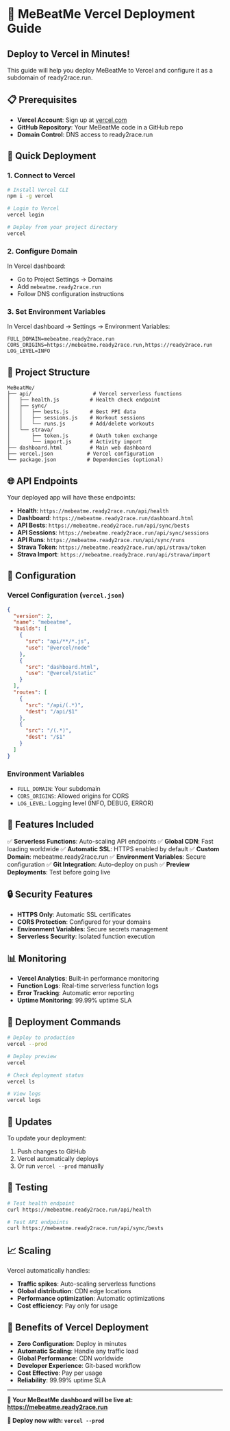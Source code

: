 # 🚀 MeBeatMe Vercel Deployment Guide

## Deploy to Vercel in Minutes!

This guide will help you deploy MeBeatMe to Vercel and configure it as a subdomain of ready2race.run.

## 📋 Prerequisites

- **Vercel Account**: Sign up at [vercel.com](https://vercel.com)
- **GitHub Repository**: Your MeBeatMe code in a GitHub repo
- **Domain Control**: DNS access to ready2race.run

## 🚀 Quick Deployment

### 1. **Connect to Vercel**
```bash
# Install Vercel CLI
npm i -g vercel

# Login to Vercel
vercel login

# Deploy from your project directory
vercel
```

### 2. **Configure Domain**
In Vercel dashboard:
- Go to Project Settings → Domains
- Add `mebeatme.ready2race.run`
- Follow DNS configuration instructions

### 3. **Set Environment Variables**
In Vercel dashboard → Settings → Environment Variables:
```
FULL_DOMAIN=mebeatme.ready2race.run
CORS_ORIGINS=https://mebeatme.ready2race.run,https://ready2race.run
LOG_LEVEL=INFO
```

## 📁 Project Structure

```
MeBeatMe/
├── api/                    # Vercel serverless functions
│   ├── health.js          # Health check endpoint
│   ├── sync/
│   │   ├── bests.js       # Best PPI data
│   │   ├── sessions.js    # Workout sessions
│   │   └── runs.js        # Add/delete workouts
│   └── strava/
│       ├── token.js       # OAuth token exchange
│       └── import.js      # Activity import
├── dashboard.html         # Main web dashboard
├── vercel.json           # Vercel configuration
└── package.json          # Dependencies (optional)
```

## 🌐 API Endpoints

Your deployed app will have these endpoints:

- **Health**: `https://mebeatme.ready2race.run/api/health`
- **Dashboard**: `https://mebeatme.ready2race.run/dashboard.html`
- **API Bests**: `https://mebeatme.ready2race.run/api/sync/bests`
- **API Sessions**: `https://mebeatme.ready2race.run/api/sync/sessions`
- **API Runs**: `https://mebeatme.ready2race.run/api/sync/runs`
- **Strava Token**: `https://mebeatme.ready2race.run/api/strava/token`
- **Strava Import**: `https://mebeatme.ready2race.run/api/strava/import`

## 🔧 Configuration

### Vercel Configuration (`vercel.json`)
```json
{
  "version": 2,
  "name": "mebeatme",
  "builds": [
    {
      "src": "api/**/*.js",
      "use": "@vercel/node"
    },
    {
      "src": "dashboard.html",
      "use": "@vercel/static"
    }
  ],
  "routes": [
    {
      "src": "/api/(.*)",
      "dest": "/api/$1"
    },
    {
      "src": "/(.*)",
      "dest": "/$1"
    }
  ]
}
```

### Environment Variables
- `FULL_DOMAIN`: Your subdomain
- `CORS_ORIGINS`: Allowed origins for CORS
- `LOG_LEVEL`: Logging level (INFO, DEBUG, ERROR)

## 🎯 Features Included

✅ **Serverless Functions**: Auto-scaling API endpoints
✅ **Global CDN**: Fast loading worldwide
✅ **Automatic SSL**: HTTPS enabled by default
✅ **Custom Domain**: mebeatme.ready2race.run
✅ **Environment Variables**: Secure configuration
✅ **Git Integration**: Auto-deploy on push
✅ **Preview Deployments**: Test before going live

## 🔒 Security Features

- **HTTPS Only**: Automatic SSL certificates
- **CORS Protection**: Configured for your domains
- **Environment Variables**: Secure secrets management
- **Serverless Security**: Isolated function execution

## 📊 Monitoring

- **Vercel Analytics**: Built-in performance monitoring
- **Function Logs**: Real-time serverless function logs
- **Error Tracking**: Automatic error reporting
- **Uptime Monitoring**: 99.99% uptime SLA

## 🚀 Deployment Commands

```bash
# Deploy to production
vercel --prod

# Deploy preview
vercel

# Check deployment status
vercel ls

# View logs
vercel logs
```

## 🔄 Updates

To update your deployment:
1. Push changes to GitHub
2. Vercel automatically deploys
3. Or run `vercel --prod` manually

## 🧪 Testing

```bash
# Test health endpoint
curl https://mebeatme.ready2race.run/api/health

# Test API endpoints
curl https://mebeatme.ready2race.run/api/sync/bests
```

## 📈 Scaling

Vercel automatically handles:
- **Traffic spikes**: Auto-scaling serverless functions
- **Global distribution**: CDN edge locations
- **Performance optimization**: Automatic optimizations
- **Cost efficiency**: Pay only for usage

## 🎉 Benefits of Vercel Deployment

- **Zero Configuration**: Deploy in minutes
- **Automatic Scaling**: Handle any traffic load
- **Global Performance**: CDN worldwide
- **Developer Experience**: Git-based workflow
- **Cost Effective**: Pay per usage
- **Reliability**: 99.99% uptime SLA

---

**🎯 Your MeBeatMe dashboard will be live at:**
**https://mebeatme.ready2race.run**

**🚀 Deploy now with: `vercel --prod`**
